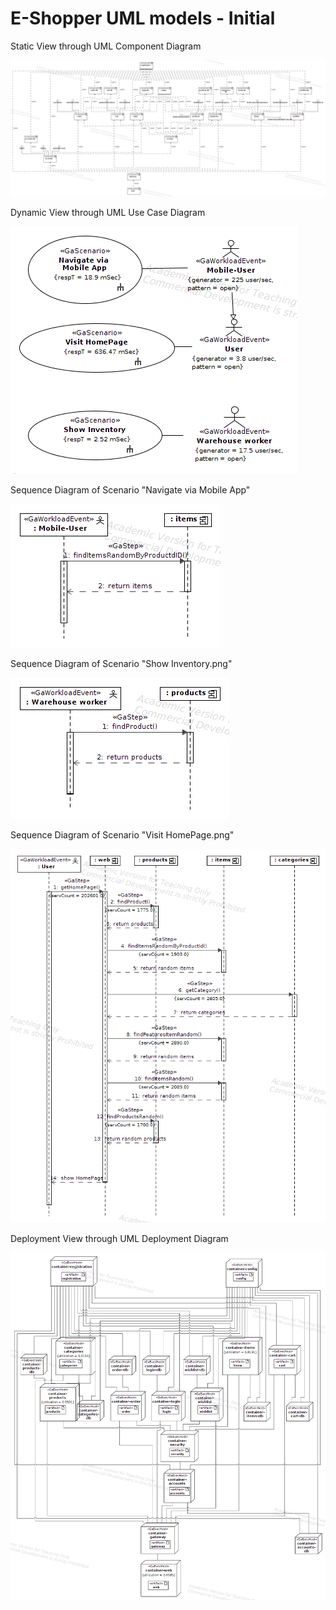 # E-Shopper UML models - Initial

Static View through UML Component Diagram

![static view](staticView.png)


Dynamic View through UML Use Case Diagram

![use case](useCases.png)

Sequence Diagram of Scenario "Navigate via Mobile App"

![Navigate via Mobile App](<Navigate via Mobile App.png>)

Sequence Diagram of Scenario "Show Inventory.png"

![Show Inventory](<Show Inventory.png>)

Sequence Diagram of Scenario "Visit HomePage.png"

![Visit HomePage](<Visit HomePage.png>)

Deployment View through UML Deployment Diagram

![deployment view](deploymentView.png)

